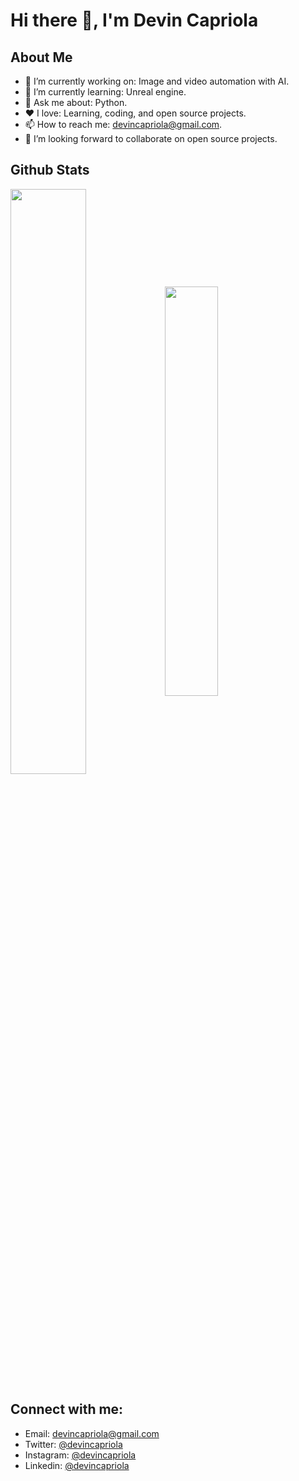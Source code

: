 # Hi there 👋, I'm Devin Capriola

## About Me
- 🔭 I’m currently working on: Image and video automation with AI.
- 💭 I’m currently learning: Unreal engine.
- 💬 Ask me about: Python.
- ❤ I love: Learning, coding, and open source projects. 
- 📫 How to reach me: devincapriola@gmail.com.
- 🎯 I’m looking forward to collaborate on open source projects.

## Github Stats
<img align="center" width="49%" src="https://github-readme-stats.vercel.app/api?username=devincapriola&show_icons=true&include_all_commits=true&theme=radical&hide_border=true" /><img align="center" width="41%" src="https://github-readme-stats.vercel.app/api/top-langs/?username=devincapriola&layout=compact&theme=radical&hide_border=true" />


## Connect with me:
- Email: devincapriola@gmail.com
- Twitter: [@devincapriola](https://twitter.com/devincapriola)
- Instagram: [@devincapriola](https://www.instagram.com/devincapriola)
- Linkedin: [@devincapriola](https://www.linkedin.com/in/devincapriola/)
